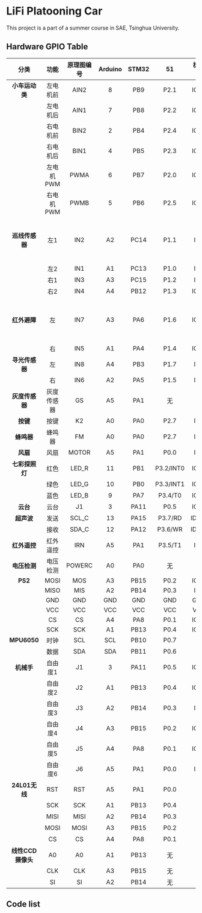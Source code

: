 # LiFi Platooning Car

This project is a part of a summer course in SAE, Tsinghua University.


## Hardware GPIO Table
| **分类**                         | **功能**    | **原理图编号** | **Arduino** | **STM32** | **51**     | **树莓派** | **wiringPi** | **BCM** | **备注**             |
|:------------------------------:|:---------:|:---------:|:-----------:|:---------:|:----------:|:-------:|:------------:|:-------:|:------------------:|
| **小车运动类**                      | 左电机前      | AIN2      | 8           | PB9       | P2\.1      | IO20    | 28           | 20      |                    |
|                            | 左电机后      | AIN1      | 7           | PB8       | P2\.2      | IO21    | 29           | 21      |                    |
|                            | 右电机前      | BIN2      | 2           | PB4       | P2\.4      | IO19    | 24           | 19      |                    |
|                            | 右电机后      | BIN1      | 4           | PB5       | P2\.3      | IO26    | 25           | 26      |                    |
|                            | 左电机PWM    | PWMA      | 6           | PB7       | P2\.0      | IO16    | 27           | 16      |                    |
|                            | 右电机PWM    | PWMB      | 5           | PB6       | P2\.5      | IO13    | 23           | 13      |                    |
| **巡线传感器**                    | 左1        | IN2       | A2          | PC14      | P1\.1      | IO3     | 9            | 3       | Arduino需要跳线，其他不用跳线 |
|                            | 左2        | IN1       | A1          | PC13      | P1\.0      | IO5     | 21           | 5       |                    |
|                            | 右1        | IN3       | A3          | PC15      | P1\.2      | IO4     | 7            | 4       |                    |
|                            | 右2        | IN4       | A4          | PB12      | P1\.3      | IO18    | 1            | 18      |                    |
| **红外避障**                       | 左         | IN7       | A3          | PA6       | P1\.6      | IO12    | 26           | 12      | Arduino需要跳线，其他不用跳线 |
|                            | 右         | IN5       | A1          | PA4       | P1\.4      | IO17    | 0            | 17      |                    |
| **寻光传感器**                      | 左         | IN8       | A4          | PB3       | P1\.7      | IO7     | 11           | 7       |                    |
|                            | 右         | IN6       | A2          | PA5       | P1\.5      | IO6     | 12           | 10      |                    |
| **灰度传感器**                      | 灰度传感器     | GS        | A5          | PA1       | 无          | 无       | 无            | 无       |                    |
| **按键**                         | 按键        | K2        | A0          | PA0       | P2\.7      | IO8     | 10           | 8       |                    |
| **蜂鸣器**                        | 蜂鸣器       | FM        | A0          | PA0       | P2\.7      | IO8     | 10           | 8       |                    |
| **风扇**                         | 风扇        | MOTOR     | A5          | PA1       | P0\.0      | IO2     | 8            | 2       |                    |
| **七彩探照灯**                      | 红色        | LED\_R    | 11          | PB1       | P3\.2/INT0 | IO22    | 3            | 22      |                    |
|                            | 绿色        | LED\_G    | 10          | PB0       | P3\.3/INT1 | IO27    | 2            | 27      |                    |
|                            | 蓝色        | LED\_B    | 9           | PA7       | P3\.4/T0   | IO24    | 5            | 24      |                    |
| **云台**                         | 云台        | J1        | 3           | PA11      | P0\.5      | IO23    | 4            | 23      |                    |
| **超声波**                        | 发送        | SCL\_C    | 13          | PA15      | P3\.7/RD   | ID\_SC  | 30           | 0       |                    |
|                            | 接收        | SDA\_C    | 12          | PA12      | P3\.6/WR   | ID\_SD  | 31           | 1       |                    |
| **红外遥控**                       | 红外遥控      | IRN       | A5          | PA1       | P3\.5/T1   | IO2     | 8            | 2       | 都需要跳线              |
| **电压检测**                       | 电压检测      | POWERC    | A0          | PA0       | 无          | 无       | 无            | 无       |                    |
| **PS2**                        | MOSI      | MOS       | A3          | PB15      | P0\.2      | IO10    | 12           | 10      |                    |
|                            | MISO      | MIS       | A2          | PB14      | P0\.3      | IO9     | 13           | 9       |                    |
|                            | GND       | GND       | GND         | GND       | GND        | GND     |       GND    |   GND   |                    |
|                            | VCC       | VCC       | VCC         | VCC       | VCC        | VCC     |       VCC    |   VCC   |                    |
|                            | CS        | CS        | A4          | PA8       | P0\.1      | IO25    | 6            | 25      |                    |
|                            | SCK       | SCK       | A1          | PB13      | P0\.4      | IO11    | 14           | 11      |                    |
| **MPU6050**                    | 时钟        | SCL       | SCL         | PB10      | P0\.7      | 无       | 无            | 无       |                    |
|                            | 数据        | SDA       | SDA         | PB11      | P0\.6      | 无       | 无            | 无       |                    |
| **机械手**                        | 自由度1      | J1        | 3           | PA11      | P0\.5      | IO23    | 4            | 23      |                    |
|                            | 自由度2      | J2        | A1          | PB13      | P0\.4      | IO11    | 14           | 11      |                    |
|                            | 自由度3      | J3        | A2          | PB14      | P0\.3      | IO9     | 13           | 9       |                    |
|                            | 自由度4      | J4        | A3          | PB15      | P0\.2      | IO10    | 12           | 10      |                    |
|                            | 自由度5      | J5        | A4          | PA8       | P0\.1      | IO25    | 6            | 25      |                    |
|                            | 自由度6      | J6        | A5          | PA1       | P0\.0      | IO2     | 8            | 2       |                    |
| **24L01无线**                    | RST       | RST       | A5          | PA1       | P0\.0      | 无       | 无            | 无       |                    |
|                            | SCK       | SCK       | A1          | PB13      | P0\.4      | 无       | 无            | 无       |                    |
|                            | MISI      | MISI      | A2          | PB14      | P0\.3      | 无       | 无            | 无       |                    |
|                            | MOSI      | MOSI      | A3          | PB15      | P0\.2      | 无       | 无            | 无       |                    |
|                            | CS        | CS        | A4          | PA8       | P0\.1      | 无       | 无            | 无       |                    |
| **线性CCD摄像头**                   | A0        | A0        | A1          | PB13      | 无          | 无       | 无            | 无       |                    |
|                            | CLK       | CLK       | A3          | PB15      | 无          | 无       | 无            | 无       |                    |
|                            | SI        | SI        | A2          | PB14      | 无          | 无       | 无            | 无       |                    |



## Code list
